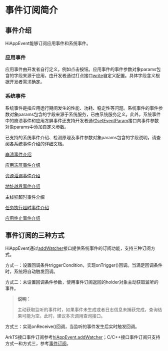 # 事件订阅简介

<!--Kit: Performance Analysis Kit-->
<!--Subsystem: HiviewDFX-->
<!--Owner: @liujiaxing2024-->
<!--Designer: @junjie_shi-->
<!--Tester: @gcw_KuLfPSbe-->
<!--Adviser: @foryourself-->

## 事件介绍

HiAppEvent能够订阅应用事件和系统事件。

### 应用事件

应用事件由开发者自行定义，例如点击按钮。应用事件的事件参数对象params包含的字段来源于应用，由开发者通过打点接口[write](../reference/apis-performance-analysis-kit/js-apis-hiviewdfx-hiappevent.md#hiappeventwrite-1)自定义配置。具体字段含义根据开发者需求确定。

### 系统事件

系统事件是指应用运行期间发生的性能、功耗、稳定性等问题。系统事件的事件参数对象params包含的字段来源于系统服务，已由系统服务定义。此外，系统事件中的崩溃事件和应用冻屏事件还支持开发者通过[setEventParam](../reference/apis-performance-analysis-kit/js-apis-hiviewdfx-hiappevent.md#hiappeventseteventparam12)接口向事件参数对象params中添加自定义参数。

已支持的系统事件介绍、检测原理及事件参数对象params包含的字段说明，请查阅各系统事件介绍的详细文档。

[崩溃事件介绍](hiappevent-watcher-crash-events.md)

[应用冻屏事件介绍](hiappevent-watcher-freeze-events.md)

[资源泄漏事件介绍](hiappevent-watcher-resourceleak-events.md)

[地址越界事件介绍](hiappevent-watcher-address-sanitizer-events.md)

[主线程超时事件介绍](hiappevent-watcher-mainthreadjank-events.md)

[任务执行超时事件介绍](hiappevent-watcher-apphicollie-events.md)

[应用终止事件介绍](hiappevent-watcher-app-killed-events.md)

<!--RP1-->
<!--RP1End-->

## 事件订阅的三种方式

HiAppEvent通过[addWatcher](../reference/apis-performance-analysis-kit/js-apis-hiviewdfx-hiappevent.md#hiappeventaddwatcher)接口提供系统事件的订阅功能，支持三种订阅方式。

方式一：设置回调条件triggerCondition，实现onTrigger()回调。当满足回调条件时，系统将自动触发回调。

方式二：未设置回调条件参数，使用事件订阅返回的holder对象主动获取监听的事件。

> **说明：**
>
> 主动获取监听的事件时，如果事件未生成或者日志信息未捕获完成，查询结果可能为空。此时，建议多次调用查询接口。

方式三：实现onReceive()回调，当监听的事件发生后实时触发回调。

ArkTS接口事件订阅参考[hiAppEvent.addWatcher](../reference/apis-performance-analysis-kit/js-apis-hiviewdfx-hiappevent.md#hiappeventaddwatcher)；C/C++接口事件订阅只支持方式一和方式三，参考[事件订阅](hiappevent-watcher-app-events-ndk.md#步骤二订阅事件)。
